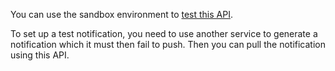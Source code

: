 You can use the sandbox environment to [test this API](https://developer.service.hmrc.gov.uk/api-documentation/docs/testing).

To set up a test notification, you need to use another service to generate a notification which it must then fail to push. Then you can pull the notification using this API.
